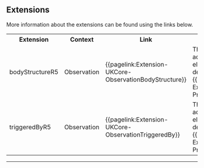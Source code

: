 ## Extensions

More information about the extensions can be found using the links below.

<table class="assets" title="Extension list">
<tr>
<th class="width20">Extension</th>
<th class="width20">Context</th>
<th class="width30">Link</th>
<th class="width30">Comment</th>
</tr>
<tr>
<td>bodyStructureR5</td>
<td>Observation</td>
<td>{{pagelink:Extension-UKCore-ObservationBodyStructure}}</td>
<td>This is a pre-adopted R5 element, for more details, see {{pagelink:Library-Extensions-PreAdopt}}.</td>
</tr>
<tr>
<td>triggeredByR5</td>
<td>Observation</td>
<td>{{pagelink:Extension-UKCore-ObservationTriggeredBy}}</td>
<td>This is a pre-adopted R5 element, for more details, see {{pagelink:Library-Extensions-PreAdopt}}.</td>
</tr>
</table>

---